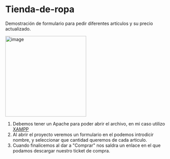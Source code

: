 # Tienda-de-ropa
<p>Demostración de formulario para pedir diferentes artículos y su precio actualizado.</p>
<p><img width="254" alt="image" src="https://github.com/victoralcocer/Tienda-de-ropa/assets/105816996/6dc21ad3-a0d6-4af9-8031-e3de8405d5c9"></p>

1. Debemos tener un Apache para poder abrir el archivo, en mi caso utilizo [XAMPP](https://www.apachefriends.org/es/index.html)
2. Al abrir el proyecto veremos un formulario en el podemos introdicir nombre, y seleccionar que cantidad queremos de cada articulo.
3. Cuando finalicemos al dar a "Comprar" nos saldra un enlace en el que podamos descargar nuestro ticket de compra.
